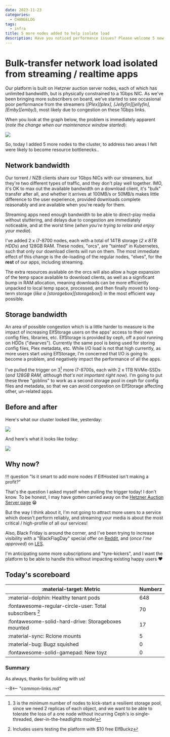 ```yaml
---
date: 2023-11-23
categories:
  - CHANGELOG
tags:
  - infra
title: 5 more nodes added to help isolate load
description: Have you noticed performance issues? Please welcome 5 new nodes, intended to isolate load types!
---
```

# Bulk-transfer network load isolated from streaming / realtime apps

Our platform is built on Hetzner auction server nodes, each of which has unlimited bandwidth, but is physically constrained to a 1Gbps NIC. As we've been bringing more subscribers on board, we've started to see occasional poor performance from the streamers (*[Plex][plex], [Jellyfin][jellyfin], [Emby][emby]*), most likely due to congestion on these 1Gbps links.

When you look at the graph below, the problem is immediately apparent (*note the change when our maintenance window started*):

![](https://static.funkypenguin.co.nz/2023/Node_Exporter__Nodes_-_Dashboards_-_Grafana_2023-11-23_23-18-46.png)

So, today I added 5 more nodes to the cluster, to address two areas I felt were likely to become resource bottlenecks..

<!-- more -->

## Network bandwidth

Our torrent / NZB clients share our 1Gbps NICs with our streamers, but they're two different types of traffic, and they don't play well together. IMO, it's OK to max out the available bandwidth on a download client, it's "bulk" transfer after all, and whether it arrives at 100MB/s or 50MB/s makes little difference to the user experience, provided downloads complete reasonably and are available when you're ready for them.

Streaming apps need enough bandwidth to be able to direct-play media without stuttering, and delays due to congestion are immediately noticeable, and at the worst time (*when you're trying to relax and enjoy your media*).

I've added 2 x i7-8700 nodes, each with a total of 14TB storage (*2 x 8TB HDDs*) and 128GB RAM. These nodes, "orcs", are "tainted" in Kubernetes, such that only our download clients will run on them. The most immediate effect of this change is the de-loading of the regular nodes, "elves", for the **rest** of our apps, including streaming.

The extra resources available on the orcs will also allow a huge expansion of the temp space available to download clients, as well as a significant bump in RAM allocation, meaning downloads can be more efficiently unpacked to local temp space, processed, and then finally moved to long-term storage (*like a [storagebox][storagebox]*) in the most efficient way possible.

## Storage bandwidth

An area of possible congestion which is a little harder to measure is the impact of increasing ElfStorage users on the apps' access to their own config files, libraries, etc. ElfStorage is provided by ceph, off a pool running on HDDs ("dwarves"). Currently the same pool is being used for storing config files, Plex metadata, etc. While I/O load is not that high currently, as more users start using ElfStorage, I'm concerned that I/O is going to become a problem, and negatively impact the performance of all the apps.

I've pulled the trigger on 3[^1] more i7-8700s, each with 2 x 1TB NVMe-SSDs (*and 128GB RAM, although that's not important right now*). I'm going to put these three "goblins" to work as a second storage pool in ceph for config files and metadata, so that we can avoid congestion on ElfStorage affecting other, un-related apps.

## Before and after

Here's what our cluster looked like, yesterday:

![](/images/blog/orc-goblin-upgrade-before.png)

And here's what it looks like today:

![](/images/blog/orc-goblin-upgrade-after.png)

## Why now?

!!! question "Is it smart to add more nodes if ElfHosted isn't making a profit?"

That's the question I asked myself when pulling the trigger today! I don't know. To be honest, I may have gotten carried away on the [Hetzner Auction Server page](https://www.hetzner.com/sb) :grin:

But the way I think about it, I'm not going to attract more users to a service which doesn't perform reliably, and streaming your media is about the most critical / high-profile of all our services!

Also, Black Friday is around the corner, and I've been trying to increase visibility with a "BlackFlagDay" special offer on [Reddit](https://old.reddit.com/r/seedboxes/comments/17x5tqy/get_80_off_any_arrs_001day_at_elfhosted_for/), and (*once I'me approved*) on [LES](https://lowendspirit.com/discussion/comment/157410#Comment_157410).

 I'm anticipating some more subscriptions and "tyre-kickers", and I want the platform to be able to handle this without impacting existing happy users :heart:

## Today's scoreboard

:material-target: Metric | Numberz
---------|----------
:material-dolphin: Healthy tenant pods | 648
:fontawesome-regular-circle-user: Total subscribers [^2] | 70
:fontawesome-solid-hard-drive: Storageboxes mounted | 17
:material-sync: Rclone mounts | 5
:material-bug: Bugz squished | 0
:fontawesome-solid-gamepad: New toyz | 0

### Summary

As always, thanks for building with us!

[^1]: 3 is the minimum number of nodes to kick-start a resilient storage pool, since we need 2 replicas of each object, and we want to be able to tolerate the loss of a one node without incurring Ceph's io single-threaded, deer-in-the-headlights mode!
[^2]: Includes users testing the platform with $10 free ElfBuckz

--8<-- "common-links.md"